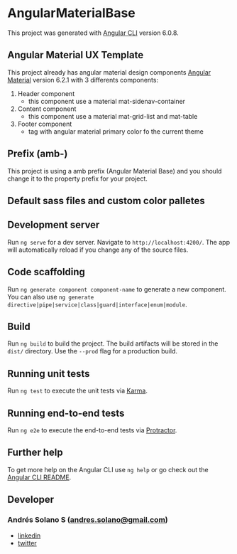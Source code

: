 # AngularMaterialBase

This project was generated with [Angular CLI](https://github.com/angular/angular-cli) version 6.0.8.

## Angular Material UX Template

This project already has angular material design components [Angular Material](https://github.com/angular/material2) version 6.2.1 with 3 differents components:

1. Header component
    * this component use a material mat-sidenav-container
2. Content component
    * this component use a material mat-grid-list and mat-table
3. Footer component
    * <footer> tag with angular material primary color fo the current theme

## Prefix (amb-)

This project is using a amb prefix (Angular Material Base) and you should change it to the property prefix for your project.

## Default sass files and custom color palletes 



## Development server

Run `ng serve` for a dev server. Navigate to `http://localhost:4200/`. The app will automatically reload if you change any of the source files.

## Code scaffolding

Run `ng generate component component-name` to generate a new component. You can also use `ng generate directive|pipe|service|class|guard|interface|enum|module`.

## Build

Run `ng build` to build the project. The build artifacts will be stored in the `dist/` directory. Use the `--prod` flag for a production build.

## Running unit tests

Run `ng test` to execute the unit tests via [Karma](https://karma-runner.github.io).

## Running end-to-end tests

Run `ng e2e` to execute the end-to-end tests via [Protractor](http://www.protractortest.org/).

## Further help

To get more help on the Angular CLI use `ng help` or go check out the [Angular CLI README](https://github.com/angular/angular-cli/blob/master/README.md).


## Developer

### Andrés Solano S (andres.solano@gmail.com)

* [linkedin](http://linkedin.com/in/andressolanosoto)
* [twitter](http://twitter.com/ryttuo)
